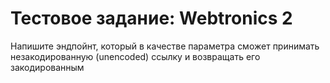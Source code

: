# Тестовое задание: Webtronics 2

Напишите эндпойнт, который в качестве параметра
сможет принимать незакодированную (unencoded)
ссылку и возвращать его закодированным 
